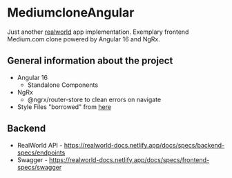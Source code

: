 # MediumcloneAngular

Just another [realworld](https://github.com/gothinkster/realworld) app implementation. Exemplary frontend Medium.com clone powered by Angular 16 and NgRx.

## General information about the project

- Angular 16
  - Standalone Components
- NgRx
  - @ngrx/router-store to clean errors on navigate
- Style Files "borrowed" from [here](https://demo.productionready.io/main.css)

## Backend

- RealWorld API - https://realworld-docs.netlify.app/docs/specs/backend-specs/endpoints
- Swagger - https://realworld-docs.netlify.app/docs/specs/frontend-specs/swagger
